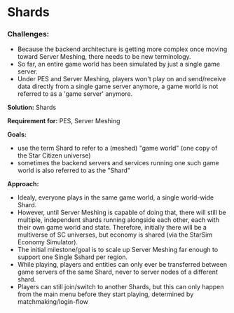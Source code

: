 # Shards
### Challenges:
* Because the backend architecture is getting more complex once moving toward Server Meshing, there needs to be new terminology.
* So far, an entire game world has been simulated by just a single game server.
* Under PES and Server Meshing, players won't play on and send/receive data directly from a single game server anymore, a game world is not referred to as a 'game server' anymore.

__Solution:__ Shards

__Requirement for:__ PES, Server Meshing

__Goals:__

* use the term Shard to refer to a (meshed) "game world" (one copy of the Star Citizen universe)
* sometimes the backend servers and services running one such game world is also referred to as the "Shard"

__Approach:__

* Idealy, everyone plays in the same game world, a single world-wide Shard.
* However, until Server Meshing is capable of doing that, there will still be multiple, independent shards running alongside each other, each with their own game world and state. Therefore, initially there will be a multiverse of SC universes, but economy is shared (via the StarSim Economy Simulator).
* The initial milestone/goal is to scale up Server Meshing far enough to support one Single Sshard per region.
* While playing, players and entities can only ever be transferred between game servers of the same Shard, never to server nodes of a different shard.
* Players can still join/switch to another Shards, but this can only happen from the main menu before they start playing, determined by matchmaking/login-flow
